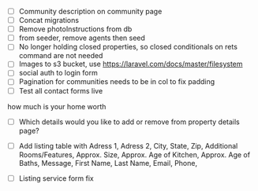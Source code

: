 - [ ] Community description on community page
- [ ] Concat migrations
- [ ] Remove photoInstructions from db
- [ ] from seeder, remove agents then seed
- [ ] No longer holding closed properties, so closed conditionals on rets command are not needed
- [ ] Images to s3 bucket, use https://laravel.com/docs/master/filesystem
- [ ] social auth to login form
- [ ] Pagination for communities needs to be in col to fix padding
- [ ] Test all contact forms live

how much is your home worth

- [ ] Which details would you like to add or remove from property details page?













- [ ] Add listing table with Adress 1, Adress 2, City, State, Zip, Additional Rooms/Features, Approx. Size, Approx. Age of Kitchen, Approx. Age of Baths,  Message, First Name, Last Name, Email, Phone,
- [ ] Listing service form fix
